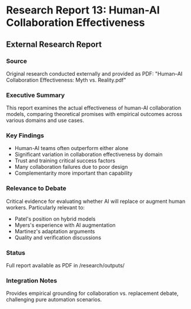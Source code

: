 # Research Report 13: Human-AI Collaboration Effectiveness
## External Research Report

### Source
Original research conducted externally and provided as PDF: "Human–AI Collaboration Effectiveness: Myth vs. Reality.pdf"

### Executive Summary
This report examines the actual effectiveness of human-AI collaboration models, comparing theoretical promises with empirical outcomes across various domains and use cases.

### Key Findings
- Human-AI teams often outperform either alone
- Significant variation in collaboration effectiveness by domain
- Trust and training critical success factors
- Many collaboration failures due to poor design
- Complementarity more important than capability

### Relevance to Debate
Critical evidence for evaluating whether AI will replace or augment human workers. Particularly relevant to:
- Patel's position on hybrid models
- Myers's experience with AI augmentation
- Martinez's adaptation arguments
- Quality and verification discussions

### Status
Full report available as PDF in /research/outputs/

### Integration Notes
Provides empirical grounding for collaboration vs. replacement debate, challenging pure automation scenarios.